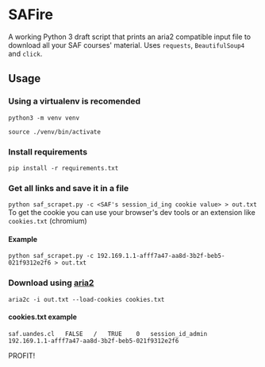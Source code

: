 # SAFire
A working Python 3 draft script that prints an aria2 compatible input file to download all your SAF courses' material.
Uses `requests`, `BeautifulSoup4` and `click`.

## Usage
### Using a virtualenv is recomended
`python3 -m venv venv`

`source ./venv/bin/activate`
### Install requirements
`pip install -r requirements.txt`
### Get all links and save it in a file
`python saf_scrapet.py -c <SAF's session_id_ing cookie value> > out.txt`
To get the cookie you can use your browser's dev tools or an extension like `cookies.txt` (chromium)
#### Example
`python saf_scrapet.py -c 192.169.1.1-afff7a47-aa8d-3b2f-beb5-021f9312e2f6 > out.txt`
### Download using [aria2](https://aria2.github.io)
`aria2c -i out.txt --load-cookies cookies.txt`
#### cookies.txt example
```
saf.uandes.cl	FALSE	/	TRUE	0	session_id_admin	192.169.1.1-afff7a47-aa8d-3b2f-beb5-021f9312e2f6
```

PROFIT!